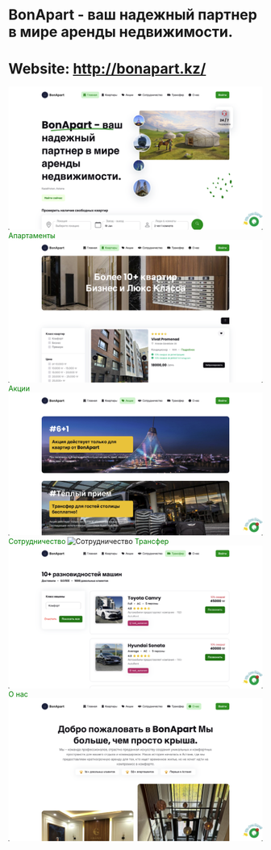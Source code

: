 # BonApart - ваш надежный партнер в мире аренды недвижимости.
# Website: http://bonapart.kz/

![Главная](static/git/img/index.png)
<span style="color:green;">Апартаменты</span>
![Апартаменты](static/git/img/apartments.png)
<span style="color:green;">Акции</span>
![Акции](static/git/img/stock.png)
<span style="color:green;">Сотрудничество</span>
![Сотрудничество](static/git/img/collav.png)
<span style="color:green;">Трансфер</span>
![Трансфер](static/git/img/transfer.png)
<span style="color:green;">О нас</span>
![О нас](static/git/img/about.png)
